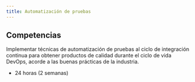 ```yaml
---
title: Automatización de pruebas
---
```


## Competencias
Implementar técnicas de automatización de pruebas al ciclo de integración continua para obtener productos de calidad durante el ciclo de vida DevOps, acorde a las buenas prácticas de la industria.

* 24 horas (2 semanas)

